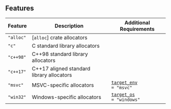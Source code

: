 ## Features
| Feature   | Description                       | Additional Requirements |
| ----------| ----------------------------------| ------------------------|
| `"alloc"` | [`alloc`] crate allocators        |
| `"c"`     | C standard library allocators     |
| `"c++98"` | C++98 standard library allocators |
| `"c++17"` | C++17 aligned standard library allocators
| `"msvc"`  | MSVC-specific allocators          | <code>[target_env](https://doc.rust-lang.org/reference/conditional-compilation.html#target_env) = "msvc"</code>
| `"win32"` | Windows-specific allocators       | <code>[target_os](https://doc.rust-lang.org/reference/conditional-compilation.html#target_os) = "windows"</code>
